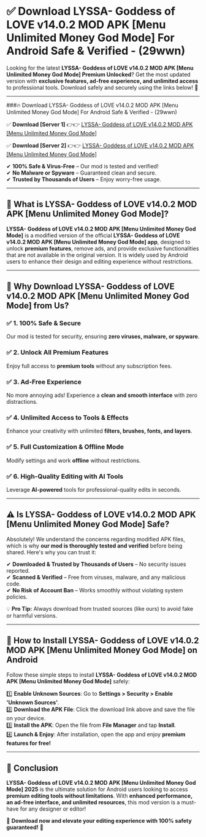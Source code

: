 
# ✅ Download LYSSA- Goddess of LOVE v14.0.2 MOD APK [Menu Unlimited Money God Mode] For Android Safe & Verified -  (29wwn) 

Looking for the latest **LYSSA- Goddess of LOVE v14.0.2 MOD APK [Menu Unlimited Money God Mode] Premium Unlocked**? Get the most updated version with **exclusive features, ad-free experience, and unlimited access** to professional tools. Download safely and securely using the links below! 🚀  

---

###🔥 Download LYSSA- Goddess of LOVE v14.0.2 MOD APK [Menu Unlimited Money God Mode] For Android Safe & Verified -  (29wwn)  

✅ **Download [Server 1]** 👉👉 [LYSSA- Goddess of LOVE v14.0.2 MOD APK [Menu Unlimited Money God Mode] ](https://apkcomod.com?title=LYSSA-_Goddess_of_LOVE_v14.0.2_MOD_APK_[Menu_Unlimited_Money_God_Mode])  

✅ **Download [Server 2]** 👉👉 [LYSSA- Goddess of LOVE v14.0.2 MOD APK [Menu Unlimited Money God Mode] ](https://apkcomod.com?title=LYSSA-_Goddess_of_LOVE_v14.0.2_MOD_APK_[Menu_Unlimited_Money_God_Mode])  

✔ **100% Safe & Virus-Free** – Our mod is tested and verified!  
✔ **No Malware or Spyware** – Guaranteed clean and secure.  
✔ **Trusted by Thousands of Users** – Enjoy worry-free usage.  

---

## 📌 What is LYSSA- Goddess of LOVE v14.0.2 MOD APK [Menu Unlimited Money God Mode]?  

**LYSSA- Goddess of LOVE v14.0.2 MOD APK [Menu Unlimited Money God Mode]** is a modified version of the official **LYSSA- Goddess of LOVE v14.0.2 MOD APK [Menu Unlimited Money God Mode] app**, designed to unlock **premium features**, remove ads, and provide exclusive functionalities that are not available in the original version. It is widely used by Android users to enhance their design and editing experience without restrictions.  

---

## 🌟 Why Download LYSSA- Goddess of LOVE v14.0.2 MOD APK [Menu Unlimited Money God Mode] from Us?  

### ✅ 1. 100% Safe & Secure  
Our mod is tested for security, ensuring **zero viruses, malware, or spyware**.  

### ✅ 2. Unlock All Premium Features  
Enjoy full access to **premium tools** without any subscription fees.  

### ✅ 3. Ad-Free Experience  
No more annoying ads! Experience a **clean and smooth interface** with zero distractions.  

### ✅ 4. Unlimited Access to Tools & Effects  
Enhance your creativity with unlimited **filters, brushes, fonts, and layers**.  

### ✅ 5. Full Customization & Offline Mode  
Modify settings and work **offline** without restrictions.  

### ✅ 6. High-Quality Editing with AI Tools  
Leverage **AI-powered** tools for professional-quality edits in seconds.  

---

## ⚠️ Is LYSSA- Goddess of LOVE v14.0.2 MOD APK [Menu Unlimited Money God Mode] Safe?  

Absolutely! We understand the concerns regarding modified APK files, which is why **our mod is thoroughly tested and verified** before being shared. Here's why you can trust it:  

✔ **Downloaded & Trusted by Thousands of Users** – No security issues reported.  
✔ **Scanned & Verified** – Free from viruses, malware, and any malicious code.  
✔ **No Risk of Account Ban** – Works smoothly without violating system policies.  

💡 **Pro Tip:** Always download from trusted sources (like ours) to avoid fake or harmful versions.  

---

## 📲 How to Install LYSSA- Goddess of LOVE v14.0.2 MOD APK [Menu Unlimited Money God Mode] on Android  

Follow these simple steps to install **LYSSA- Goddess of LOVE v14.0.2 MOD APK [Menu Unlimited Money God Mode]** safely:  

1️⃣ **Enable Unknown Sources**: Go to **Settings > Security > Enable 'Unknown Sources'**.  
2️⃣ **Download the APK File**: Click the download link above and save the file on your device.  
3️⃣ **Install the APK**: Open the file from **File Manager** and tap **Install**.  
4️⃣ **Launch & Enjoy**: After installation, open the app and enjoy **premium features for free!**  

---

## 🚀 Conclusion  

**LYSSA- Goddess of LOVE v14.0.2 MOD APK [Menu Unlimited Money God Mode] 2025** is the ultimate solution for Android users looking to access **premium editing tools without limitations**. With **enhanced performance, an ad-free interface, and unlimited resources**, this mod version is a must-have for any designer or editor!  

🔻 **Download now and elevate your editing experience with 100% safety guaranteed!** 🔻  
